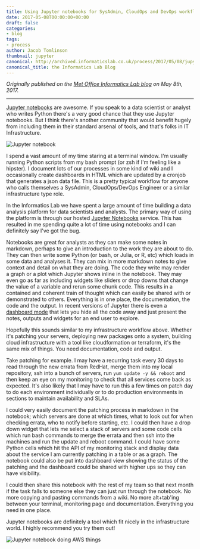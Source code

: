 ```yaml
---
title: Using Jupyter notebooks for SysAdmin, CloudOps and DevOps workflows.
date: 2017-05-08T00:00:00+00:00
draft: false
categories:
- blog
tags:
- process
author: Jacob Tomlinson
thumbnail: jupyter
canonical: http://archived.informaticslab.co.uk/process/2017/05/08/jupyter-for-sysadmin-devops-cloudops-workflows.html
canonical_title: the Informatics Lab Blog
---
```


_Originally published on the [Met Office Informatics Lab blog](http://archived.informaticslab.co.uk/process/2017/05/08/jupyter-for-sysadmin-devops-cloudops-workflows.html) on May 8th, 2017._

---

[Jupyter notebooks][jupyter] are awesome. If you speak to a data scientist or analyst who writes Python there's a very good chance that they use Jupyter notebooks. But I think there's another community that would benefit hugely from including them in their standard arsenal of tools, and that's folks in IT Infrastructure.

![Jupyter notebook](https://images.informaticslab.co.uk/articles/article-jupyter/29aec8999f72db598aa8a0b5b7433d9f.png)

I spend a vast amount of my time staring at a terminal window. I'm usually running Python scripts from my bash prompt (or zsh if I'm feeling like a hipster). I document lots of our processes in some kind of wiki and I occasionally create dashboards in HTML which are updated by a cronjob that generates a json data file. This is a pretty typical workflow for anyone who calls themselves a SysAdmin, CloudOps/DevOps Engineer or a similar infrastructure type role.

In the Informatics Lab we have spent a large amount of time building a data analysis platform for data scientists and analysts. The primary way of using the platform is through our hosted [Jupyter Notebooks][jade-notebooks] service. This has resulted in me spending quite a lot of time using notebooks and I can definitely say I've got the bug.

Notebooks are great for analysts as they can make some notes in markdown, perhaps to give an introduction to the work they are about to do. They can then write some Python (or bash, or Julia, or R, etc) which loads in some data and analyses it. They can mix in more markdown notes to give context and detail on what they are doing. The code they write may render a graph or a plot which Jupyter shows inline in the notebook. They may even go as far as including widgets like sliders or drop downs that change the value of a variable and rerun some chunk code. This results in a contained and coherent train of thought which can easily be shared with or demonstrated to others. Everything is in one place, the documentation, the code and the output. In recent versions of Jupyter there is even a [dashboard mode][jupyter-dashboards] that lets you hide all the code away and just present the notes, outputs and widgets for an end user to explore.

Hopefully this sounds similar to my infrastructure workflow above. Whether it's patching your servers, deploying new packages onto a system, building cloud infrastructure with a tool like cloudformation or terraform, it's the same mix of things. You need documentation, code and output.

Take patching for example. I may have a recurring task every 30 days to read through the new errata from RedHat, merge them into my local repository, ssh into a bunch of servers, run `yum update -y && reboot` and then keep an eye on my monitoring to check that all services come back as expected. It's also likely that I may have to run this a few times on patch day to do each environment individually or to do production environments in sections to maintain availability and SLAs.

I could very easily document the patching process in markdown in the notebook; which servers are done at which times, what to look out for when checking errata, who to notify before starting, etc. I could then have a drop down widget that lets me select a stack of servers and some code cells which run bash commands to merge the errata and then ssh into the machines and run the update and reboot command. I could have some Python cells which hit the API of my monitoring stack and display data about the service I am currently patching in a table or as a graph. The notebook could also be put into dashboard view showing the status of the patching and the dashboard could be shared with higher ups so they can have visibility.

I could then share this notebook with the rest of my team so that next month if the task falls to someone else they can just run through the notebook. No more copying and pasting commands from a wiki. No more alt+tab'ing between your terminal, monitoring page and documentation. Everything you need in one place.

Jupyter notebooks are definitely a tool which fit nicely in the infrastructure world. I highly recommend you try them out!

![Jupyter notebook doing AWS things](https://i.imgur.com/wr3ZABQh.png)

[jade-notebooks]: http://www.informaticslab.co.uk/technology/2016/09/12/try-jade.html
[jupyter]: http://jupyter.org/
[jupyter-dashboards]: https://github.com/jupyter/dashboards
